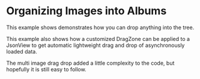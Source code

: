 # Organizing Images into Albums #

This example shows demonstrates how you can drop anything into the tree.

This example also shows how a customized DragZone can be applied to a JsonView to get automatic lightweight drag and drop of asynchronously loaded data.

The multi image drag drop added a little complexity to the code, but hopefully it is still easy to follow.
